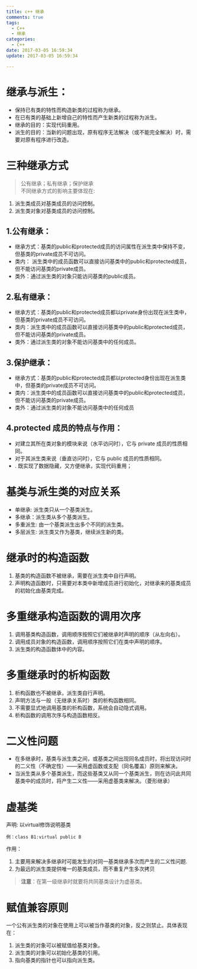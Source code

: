 ```yaml
---
title: c++ 继承
comments: true
tags:
  - C++
  - 继承
categories:
  - C++
date: 2017-03-05 16:59:34
update: 2017-03-05 16:59:34

---
```

# 继承与派生：- 保持已有类的特性而构造新类的过程称为继承。- 在已有类的基础上新增自己的特性而产生新类的过程称为派生。- 继承的目的：实现代码重用。- 派生的目的：当新的问题出现，原有程序无法解决（或不能完全解决）时，需要对原有程序进行改造。
#	三种继承方式> 公有继承；私有继承；保护继承   
> 不同继承方式的影响主要体现在:
>
1. 派生类成员对基类成员的访问控制。2. 派生类对象对基类成员的访问控制。
## 1.公有继承：- 继承方式：基类的public和protected成员的访问属性在派生类中保持不变，但基类的private成员不可访问。- 类内： 派生类中的成员函数可以直接访问基类中的public和protected成员，但不能访问基类的private成员。- 类外：通过派生类的对象只能访问基类的public成员。
## 2.私有继承：- 继承方式：基类的public和protected成员都以private身份出现在派生类中，但基类的private成员不可访问。- 类内：派生类中的成员函数可以直接访问基类中的public和protected成员，但不能访问基类的private成员。- 类外：通过派生类的对象不能访问基类中的任何成员。
## 3.保护继承：- 继承方式：基类的public和protected成员都以protected身份出现在派生类中，但基类的private成员不可访问。- 类内：派生类中的成员函数可以直接访问基类中的public和protected成员，但不能访问基类的private成员。- 类外：通过派生类的对象不能访问基类中的任何成员

## 4.protected 成员的特点与作用：-	对建立其所在类对象的模块来说（水平访问时），它与 private 成员的性质相同。-	对于其派生类来说（垂直访问时），它与 public 成员的性质相同。- .	既实现了数据隐藏，又方便继承，实现代码重用；
# 基类与派生类的对应关系- 单继承:	派生类只从一个基类派生。- 多继承：派生类从多个基类派生。- 多重派生: 由一个基类派生出多个不同的派生类。- 多层派生: 派生类又作为基类，继续派生新的类。# 继承时的构造函数1. 	基类的构造函数不被继承，需要在派生类中自行声明。2.	声明构造函数时，只需要对本类中新增成员进行初始化，对继承来的基类成员的初始化由基类完成。
# 多重继承构造函数的调用次序1. 调用基类构造函数，调用顺序按照它们被继承时声明的顺序（从左向右）。2. 	调用成员对象的构造函数，调用顺序按照它们在类中声明的顺序。3. 	派生类的构造函数体中的内容。
#	 多重继承时的析构函数1.	析构函数也不被继承，派生类自行声明。2. 	声明方法与一般（无继承关系时）类的析构函数相同。3. 	不需要显式地调用基类的析构函数，系统会自动隐式调用。4.	析构函数的调用次序与构造函数相反。
#	 二义性问题
- 在多继承时，基类与派生类之间，或基类之间出现同名成员时，将出现访问时的二义性（不确定性）——采用虚函数或支配（同名覆盖）原则来解决。- 当派生类从多个基类派生，而这些基类又从同一个基类派生，则在访问此共同基类中的成员时，将产生二义性——采用虚基类来解决。（菱形继承）
# 虚基类声明:	以virtual修饰说明基类	

	例：class B1:virtual public B
	作用：
1. 	主要用来解决多继承时可能发生的对同一基类继承多次而产生的二义性问题.2. 为最远的派生类提供唯一的基类成员，而不重复产生多次拷贝>**注意**：在第一级继承时就要将共同基类设计为虚基类。
# 赋值兼容原则一个公有派生类的对象在使用上可以被当作基类的对象，反之则禁止。具体表现在：1. 派生类的对象可以被赋值给基类对象。2. 派生类的对象可以初始化基类的引用。3. 指向基类的指针也可以指向派生类。